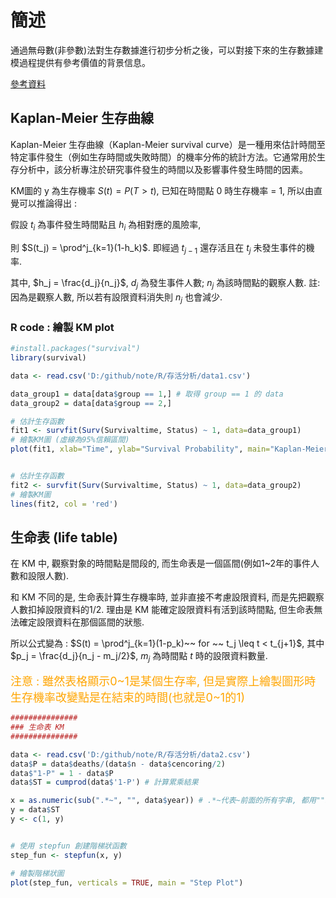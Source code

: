 <!-- markdownlint-disable MD033 -->
<!-- markdownlint-disable MD010 -->
<!-- markdownlint-disable MD037 -->

# 簡述

通過無母數(非參數)法對生存數據進行初步分析之後，可以對接下來的生存數據建模過程提供有參考價值的背景信息。

[參考資料](https://bookdown.org/ccwang/medical_statistics6/nonparametric.html)

## Kaplan-Meier 生存曲線

Kaplan-Meier 生存曲線（Kaplan-Meier survival curve）是一種用來估計時間至特定事件發生（例如生存時間或失敗時間）的機率分佈的統計方法。它通常用於生存分析中，該分析專注於研究事件發生的時間以及影響事件發生時間的因素。

KM圖的 y 為生存機率 $S(t) = P(T>t)$, 已知在時間點 0 時生存機率 = 1, 所以由直覺可以推論得出 :

假設 $t_i$ 為事件發生時間點且 $h_i$ 為相對應的風險率,

則 $S(t_j) = \prod^j_{k=1}(1-h_k)$. 即經過 $t_{j-1}$ 還存活且在 $t_j$ 未發生事件的機率.

其中, $h_j = \frac{d_j}{n_j}$, $d_j$ 為發生事件人數; $n_j$ 為該時間點的觀察人數. 註:因為是觀察人數, 所以若有設限資料消失則 $n_j$ 也會減少.

### R code : 繪製 KM plot

```R
#install.packages("survival")
library(survival)

data <- read.csv('D:/github/note/R/存活分析/data1.csv')

data_group1 = data[data$group == 1,] # 取得 group == 1 的 data
data_group2 = data[data$group == 2,]

# 估計生存函數
fit1 <- survfit(Surv(Survivaltime, Status) ~ 1, data=data_group1)
# 繪製KM圖 (虛線為95%信賴區間)
plot(fit1, xlab="Time", ylab="Survival Probability", main="Kaplan-Meier Survival Curve")


# 估計生存函數
fit2 <- survfit(Surv(Survivaltime, Status) ~ 1, data=data_group2)
# 繪製KM圖
lines(fit2, col = 'red')
```

## 生命表 (life table)

在 KM 中, 觀察對象的時間點是間段的, 而生命表是一個區間(例如1~2年的事件人數和設限人數).

和 KM 不同的是, 生命表計算生存機率時, 並非直接不考慮設限資料, 而是先把觀察人數扣掉設限資料的1/2. 理由是 KM 能確定設限資料有活到該時間點, 但生命表無法確定設限資料在那個區間的狀態.

所以公式變為 : $S(t) = \prod^j_{k=1}(1-p_k)~~ for ~~ t_j \leq t < t_{j+1}$, 其中 $p_j = \frac{d_j}{n_j - m_j/2}$, $m_j$ 為時間點 $t$ 時的設限資料數量.

<font size = 4 color = orange> 注意 : 雖然表格顯示0~1是某個生存率, 但是實際上繪製圖形時生存機率改變點是在結束的時間(也就是0~1的1)</font>

```R
###############
### 生命表 KM
###############

data <- read.csv('D:/github/note/R/存活分析/data2.csv')
data$P = data$deaths/(data$n - data$cencoring/2)
data$"1-P" = 1 - data$P
data$ST = cumprod(data$'1-P') # 計算累乘結果

x = as.numeric(sub(".*~", "", data$year)) # .*~代表~前面的所有字串, 都用""取代
y = data$ST
y <- c(1, y)


# 使用 stepfun 創建階梯狀函數
step_fun <- stepfun(x, y)

# 繪製階梯狀圖
plot(step_fun, verticals = TRUE, main = "Step Plot")
```